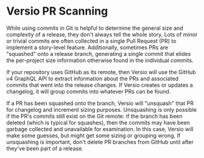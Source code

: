 # Versio PR Scanning

While using commits in Git is helpful to determine the general size and
complexity of a release, they don't always tell the whole story. Lots of
minor or trivial commits are often collected in a single Pull Request
(PR) to implement a story-level feature. Additionally, sometimes PRs are
"squashed" onto a release branch, generating a single commit that elides
the per-project size information otherwise found in the individual
commits.

If your repository uses GitHub as its remote, then Versio will use the
GitHub v4 GraphQL API to extract information about the PRs and
associated commits that went into the release changes. If Versio creates
or updates a changelog, it will group commits into whatever PRs can be
found.

If a PR has been squashed onto the branch, Versio will "unsquash" that
PR for changelog and increment sizing purposes. Unsquashing is only
possible if the PR's commits still exist on the Git remote: if the
branch has been deleted (which is typical for squashes), then the
commits may have been garbage collected and unavailable for examination.
In this case, Versio will make some guesses, but might get some sizing
or grouping wrong. If unsquashing is important, don't delete PR branches
from GitHub until after they've been part of a release.
